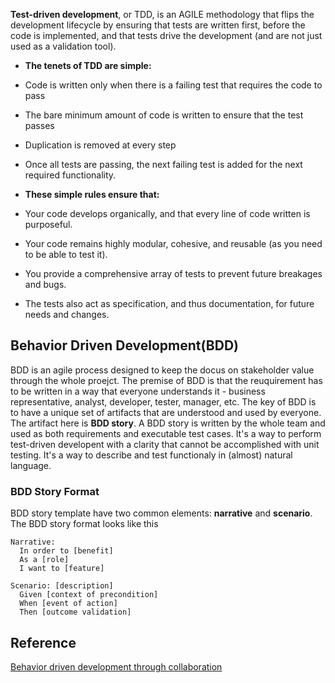 **Test-driven development**, or TDD, is an AGILE methodology that flips the development
lifecycle by ensuring that tests are written first, before the code is implemented, and that
tests drive the development (and are not just used as a validation tool).

* **The tenets of TDD are simple:**
 * Code is written only when there is a failing test that requires the code to pass
 * The bare minimum amount of code is written to ensure that the test passes
 * Duplication is removed at every step
 * Once all tests are passing, the next failing test is added for the next required functionality.

* **These simple rules ensure that:**
 * Your code develops organically, and that every line of code written is purposeful.
 * Your code remains highly modular, cohesive, and reusable (as you need to be able to test it).
 * You provide a comprehensive array of tests to prevent future breakages and bugs.
 * The tests also act as specification, and thus documentation, for future needs and changes.

## Behavior Driven Development(BDD)
BDD is an agile process designed to keep the docus on stakeholder value through the whole proejct. The premise of BDD is that the reuquirement has to be written in a way that everyone understands it - business representative, analyst, developer, tester, manager, etc.
The key of BDD is to have a unique set of artifacts that are understood and used by everyone. The artifact here is **BDD story**. A BDD story is written by the whole team and used as both requirements and executable test cases. It's a way to perform test-driven developent with a clarity that cannot be accomplished with unit testing. It's a way to describe and test functionaly in (almost) natural language.

### BDD Story Format
BDD story template have two common elements: **narrative** and **scenario**. The BDD story format looks like this
```
Narrative:
  In order to [benefit]
  As a [role]
  I want to [feature]
  
Scenario: [description]
  Given [context of precondition]
  When [event of action]
  Then [outcome validation]
```


## Reference
[Behavior driven development through collaboration](http://technologyconversations.com/2013/11/14/behavior-driven-development-bdd-value-through-collaboration-part-1-introduction/)
